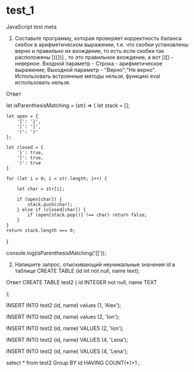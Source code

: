 # test_1
JavaScript test meta

1. Составьте программу, которая проверяет корректность баланса скобок в арифметическом выражении, т.е. что скобки установлены верно и правильно их вхождение, то есть если скобки так расположены [({})] , то это правильное вхождение, а вот [([) - неверное. Входной параметр - Строка - арифметическое выражение; Выходной параметр - "Верно";"Не верно". Использовать встроенные методы нельзя, функцию eval использовать нельзя.

Ответ


let isParenthesisMatching = (str) => {
    let stack = [];

    let open = {
        '{': '}',
        '[': ']',
        '(': ')'
    };

    let closed = {
        '}': true,
        ']': true,
        ')': true
    }

    for (let i = 0; i < str.length; i++) {

        let char = str[i];

        if (open[char]) {
            stack.push(char);
        } else if (closed[char]) {
            if (open[stack.pop()] !== char) return false;
        }
    }
    return stack.length === 0;
}

console.log(isParenthesisMatching('[['));



2. Напишите запрос, отыскивающий неуникальные значения id в таблице CREATE TABLE (id int not null, name text);

Ответ
CREATE TABLE test2 (
   id INTEGER not null,
   name TEXT
   
 );
 
 INSERT INTO test2 (id, name)
 values (1, 'Alex');
 
 INSERT INTO test2 (id, name)
 values (2, 'Ion');
 
 INSERT INTO test2 (id, name) 
 VALUES (2, 'Ion'); 

 INSERT INTO test2 (id, name) 
 VALUES (4, 'Lena');

 INSERT INTO test2 (id, name) 
 VALUES (4, 'Lena');

 select *
 from test2
 Group BY id
 HAVING COUNT(*)>1
 ;




